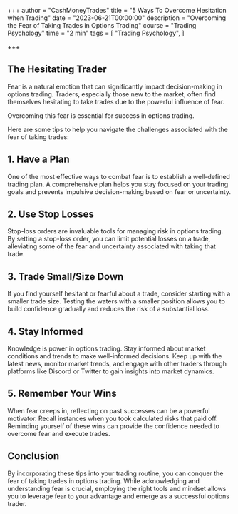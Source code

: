 +++
author = "CashMoneyTrades"
title = "5 Ways To Overcome Hesitation when Trading"
date = "2023-06-21T00:00:00"
description = "Overcoming the Fear of Taking Trades in Options Trading"
course = "Trading Psychology"
time = "2 min"
tags = [
    "Trading Psychology",
]

+++

## The Hesitating Trader

Fear is a natural emotion that can significantly impact decision-making in options trading. Traders, especially those new to the market, often find themselves hesitating to take trades due to the powerful influence of fear. 

Overcoming this fear is essential for success in options trading. 

Here are some tips to help you navigate the challenges associated with the fear of taking trades:

## 1. Have a Plan

One of the most effective ways to combat fear is to establish a well-defined trading plan. A comprehensive plan helps you stay focused on your trading goals and prevents impulsive decision-making based on fear or uncertainty.

## 2. Use Stop Losses

Stop-loss orders are invaluable tools for managing risk in options trading. By setting a stop-loss order, you can limit potential losses on a trade, alleviating some of the fear and uncertainty associated with taking that trade.

## 3. Trade Small/Size Down

If you find yourself hesitant or fearful about a trade, consider starting with a smaller trade size. Testing the waters with a smaller position allows you to build confidence gradually and reduces the risk of a substantial loss.

## 4. Stay Informed

Knowledge is power in options trading. Stay informed about market conditions and trends to make well-informed decisions. Keep up with the latest news, monitor market trends, and engage with other traders through platforms like Discord or Twitter to gain insights into market dynamics.

## 5. Remember Your Wins

When fear creeps in, reflecting on past successes can be a powerful motivator. Recall instances when you took calculated risks that paid off. Reminding yourself of these wins can provide the confidence needed to overcome fear and execute trades.

## Conclusion
By incorporating these tips into your trading routine, you can conquer the fear of taking trades in options trading. While acknowledging and understanding fear is crucial, employing the right tools and mindset allows you to leverage fear to your advantage and emerge as a successful options trader.
